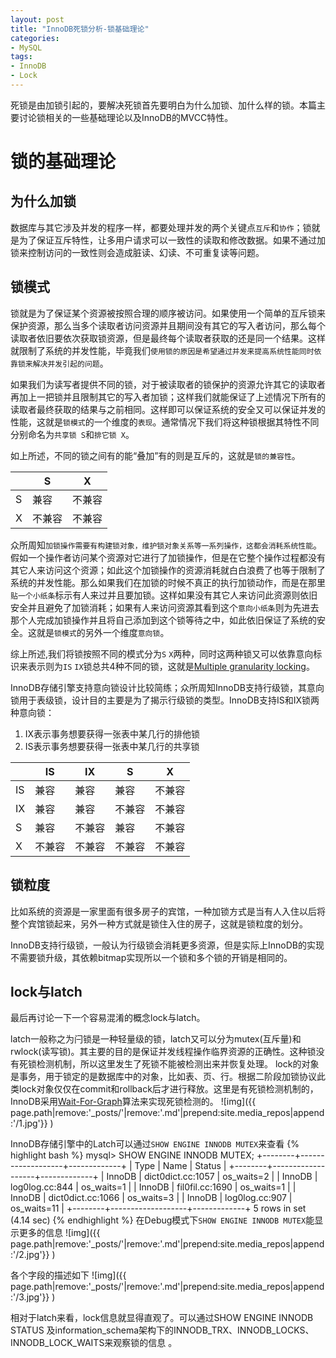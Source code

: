 ```yaml
---
layout: post
title: "InnoDB死锁分析-锁基础理论"
categories:
- MySQL
tags:
- InnoDB
- Lock
---
```

死锁是由加锁引起的，要解决死锁首先要明白为什么加锁、加什么样的锁。本篇主要讨论锁相关的一些基础理论以及InnoDB的MVCC特性。

# 锁的基础理论

## 为什么加锁
数据库与其它涉及并发的程序一样，都要处理并发的两个关键点`互斥`和`协作`；锁就是为了保证互斥特性，让多用户请求可以一致性的读取和修改数据。如果不通过加锁来控制访问的一致性则会造成脏读、幻读、不可重复读等问题。

## 锁模式
锁就是为了保证某个资源被按照合理的顺序被访问。如果使用一个简单的互斥锁来保护资源，那么当多个读取者访问资源并且期间没有其它的写入者访问，那么每个读取者依旧要依次获取锁资源，但是最终每个读取者获取的还是同一个结果。这样就限制了系统的并发性能，毕竟我们`使用锁的原因是希望通过并发来提高系统性能同时依靠锁来解决并发引起的问题`。

如果我们为读写者提供不同的锁，对于被读取者的锁保护的资源允许其它的读取者再加上一把锁并且限制其它的写入者加锁；这样我们就能保证了上述情况下所有的读取者最终获取的结果与之前相同。这样即可以保证系统的安全又可以保证并发的性能，这就是`锁模式`的一个维度的`表现`。通常情况下我们将这种锁根据其特性不同分别命名为`共享锁 S`和`排它锁 X`。

如上所述，不同的锁之间有的能“叠加”有的则是互斥的，这就是`锁的兼容性`。

|     |S        |X       |
|-----|---------|--------|
|S    |     兼容|   不兼容|
|X    |   不兼容|    不兼容|

众所周知`加锁操作需要有构建锁对象，维护锁对象关系等一系列操作，这都会消耗系统性能`。假如一个操作者访问某个资源对它进行了加锁操作，但是在它整个操作过程都没有其它人来访问这个资源；如此这个加锁操作的资源消耗就白白浪费了也等于限制了系统的并发性能。那么如果我们在加锁的时候不真正的执行加锁动作，而是在那里`贴一个小纸条`标示有人来过并且要加锁。这样如果没有其它人来访问此资源则依旧安全并且避免了加锁消耗；如果有人来访问资源其看到这个`意向小纸条`则为先进去那个人完成加锁操作并且将自己添加到这个锁等待之中，如此依旧保证了系统的安全。这就是`锁模式`的另外一个维度`意向锁`。

综上所述,我们将锁按照不同的模式分为`S` `X`两种，同时这两种锁又可以依靠意向标识来表示则为`IS` `IX`锁总共4种不同的锁，这就是[Multiple granularity locking](https://en.wikipedia.org/wiki/Multiple_granularity_locking)。

InnoDB存储引擎支持意向锁设计比较简练；众所周知InnoDB支持行级锁，其意向锁用于表级锁，设计目的主要是为了揭示行级锁的类型。InnoDB支持IS和IX锁两种意向锁：

1. IX表示事务想要获得一张表中某几行的排他锁
2. IS表示事务想要获得一张表中某几行的共享锁

|     |IS          |IX         | S         | X         |
|-----|------------|-----------|-----------|-----------|
|IS   |        兼容|         兼容|       兼容|      不兼容|
|IX   |        兼容|         兼容|      不兼容|     不兼容|
| S   |        兼容|        不兼容|       兼容|     不兼容|
| X   |      不兼容|        不兼容|     不兼容|      不兼容|

## 锁粒度
比如系统的资源是一家里面有很多房子的宾馆，一种加锁方式是当有人入住以后将整个宾馆锁起来，另外一种方式就是锁住入住的房子，这就是锁粒度的划分。

InnoDB支持行级锁，一般认为行级锁会消耗更多资源，但是实际上InnoDB的实现不需要锁升级，其依赖bitmap实现所以一个锁和多个锁的开销是相同的。

## lock与latch
最后再讨论一下一个容易混淆的概念lock与latch。

latch一般称之为闩锁是一种轻量级的锁，latch又可以分为mutex(互斥量)和rwlock(读写锁)。其主要的目的是保证并发线程操作临界资源的正确性。这种锁没有死锁检测机制，所以这里发生了死锁不能被检测出来并恢复处理。
lock的对象是事务，用于锁定的是数据库中的对象，比如表、页、行。根据二阶段加锁协议此类lock对象仅仅在commit和rollback后才进行释放。这里是有死锁检测机制的，InnoDB采用[Wait-For-Graph](https://en.wikipedia.org/wiki/Wait-for_graph)算法来实现死锁检测的。
![img]({{ page.path|remove:'_posts/'|remove:'.md'|prepend:site.media_repos|append:'/1.jpg'}} )

InnoDB存储引擎中的Latch可以通过`SHOW ENGINE INNODB MUTEX`来查看
{% highlight bash %}
mysql> SHOW ENGINE INNODB MUTEX;
+--------+-------------------+-------------+
| Type   | Name              | Status      |
+--------+-------------------+-------------+
| InnoDB | dict0dict.cc:1057 | os_waits=2  |
| InnoDB | log0log.cc:844    | os_waits=1  |
| InnoDB | fil0fil.cc:1690   | os_waits=1  |
| InnoDB | dict0dict.cc:1066 | os_waits=3  |
| InnoDB | log0log.cc:907    | os_waits=11 |
+--------+-------------------+-------------+
5 rows in set (4.14 sec)
{% endhighlight %}
在Debug模式下`SHOW ENGINE INNODB MUTEX`能显示更多的信息
![img]({{ page.path|remove:'_posts/'|remove:'.md'|prepend:site.media_repos|append:'/2.jpg'}} )

各个字段的描述如下
![img]({{ page.path|remove:'_posts/'|remove:'.md'|prepend:site.media_repos|append:'/3.jpg'}} )

相对于latch来看，lock信息就显得直观了。可以通过SHOW ENGINE INNODB STATUS 及information_schema架构下的INNODB_TRX、INNODB_LOCKS、INNODB_LOCK_WAITS来观察锁的信息 。



